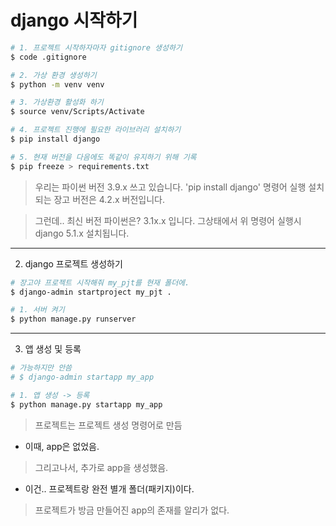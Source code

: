 # django 시작하기


```bash
# 1. 프로젝트 시작하자마자 gitignore 생성하기
$ code .gitignore

# 2. 가상 환경 생성하기
$ python -m venv venv

# 3. 가상환경 활성화 하기
$ source venv/Scripts/Activate

# 4. 프로젝트 진행에 필요한 라이브러리 설치하기
$ pip install django

# 5. 현재 버전을 다음에도 똑같이 유지하기 위해 기록
$ pip freeze > requirements.txt
```

> 우리는 파이썬 버전 3.9.x 쓰고 있습니다.
> 'pip install django' 명령어 실행
> 설치되는 장고 버전은 4.2.x 버전입니다.

> 그런데..
> 최신 버전 파이썬은? 3.1x.x 입니다.
> 그상태에서 위 명령어 실행시 django 5.1.x 설치됩니다.

----------------------------------------------------------------
2. django 프로젝트 생성하기
```bash
# 장고야 프로젝트 시작해줘 my_pjt를 현재 폴더에.
$ django-admin startproject my_pjt . 

# 1. 서버 켜기
$ python manage.py runserver
```
----------------------------------------------------------------
3. 앱 생성 및 등록
```bash
# 가능하지만 안씀
# $ django-admin startapp my_app

# 1. 앱 생성 -> 등록
$ python manage.py startapp my_app
```
> 프로젝트는 프로젝트 생성 명령어로 만듬
  - 이때, app은 없었음.
> 그리고나서, 추가로 app을 생성했음.
  - 이건.. 프로젝트랑 완전 별개 폴더(패키지)이다.
> 프로젝트가 방금 만들어진 app의 존재를 알리가 없다.